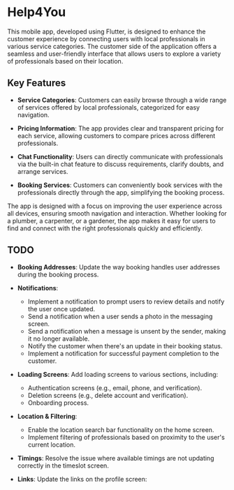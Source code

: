 # Help4You

This mobile app, developed using Flutter, is designed to enhance the customer experience by connecting users with local professionals in various service categories. The customer side of the application offers a seamless and user-friendly interface that allows users to explore a variety of professionals based on their location.

## Key Features

- **Service Categories**: Customers can easily browse through a wide range of services offered by local professionals, categorized for easy navigation.

- **Pricing Information**: The app provides clear and transparent pricing for each service, allowing customers to compare prices across different professionals.

- **Chat Functionality**: Users can directly communicate with professionals via the built-in chat feature to discuss requirements, clarify doubts, and arrange services.

- **Booking Services**: Customers can conveniently book services with the professionals directly through the app, simplifying the booking process.

The app is designed with a focus on improving the user experience across all devices, ensuring smooth navigation and interaction. Whether looking for a plumber, a carpenter, or a gardener, the app makes it easy for users to find and connect with the right professionals quickly and efficiently.

## TODO

- **Booking Addresses**: Update the way booking handles user addresses during the booking process.

- **Notifications**:

  - Implement a notification to prompt users to review details and notify the user once updated.
  - Send a notification when a user sends a photo in the messaging screen.
  - Send a notification when a message is unsent by the sender, making it no longer available.
  - Notify the customer when there's an update in their booking status.
  - Implement a notification for successful payment completion to the customer.

- **Loading Screens**: Add loading screens to various sections, including:

  - Authentication screens (e.g., email, phone, and verification).
  - Deletion screens (e.g., delete account and verification).
  - Onboarding process.

- **Location & Filtering**:

  - Enable the location search bar functionality on the home screen.
  - Implement filtering of professionals based on proximity to the user's current location.

- **Timings**: Resolve the issue where available timings are not updating correctly in the timeslot screen.

- **Links**: Update the links on the profile screen:
